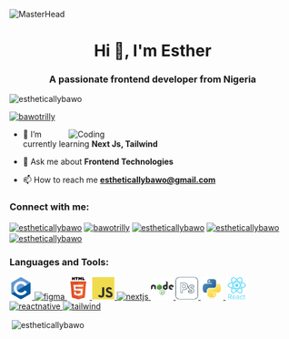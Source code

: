 ![MasterHead](https://media.licdn.com/dms/image/D4D16AQEJOPKrfJlXww/profile-displaybackgroundimage-shrink_350_1400/0/1721868765838?e=1727308800&v=beta&t=nE8PpigS_MwtVQfwIwTxLuYe0tqXOo9289iLp8g9cNQ)
<h1 align="center">Hi 👋, I'm Esther</h1>
<h3 align="center">A passionate frontend developer from Nigeria</h3>

<p align="left"> <img src="https://komarev.com/ghpvc/?username=estheticallybawo&label=Profile%20views&color=0e75b6&style=flat" alt="estheticallybawo" /> </p>

<p align="left"> <a href="https://twitter.com/bawotrilly" target="blank"><img src="https://img.shields.io/twitter/follow/bawotrilly?logo=twitter&style=for-the-badge" alt="bawotrilly" /></a> </p>

<img align="right" alt="Coding" width="400" src="https://media.tenor.com/IF2JdxzmyN4AAAAi/coding-girl.gif">

- 🌱 I’m currently learning **Next Js, Tailwind**

- 💬 Ask me about **Frontend Technologies**

- 📫 How to reach me **estheticallybawo@gmail.com**

<h3 align="left">Connect with me:</h3>
<p align="left">
<a href="https://codepen.io/estheticallybawo" target="blank"><img align="center" src="https://raw.githubusercontent.com/rahuldkjain/github-profile-readme-generator/master/src/images/icons/Social/codepen.svg" alt="estheticallybawo" height="30" width="40" /></a>
<a href="https://twitter.com/bawotrilly" target="blank"><img align="center" src="https://raw.githubusercontent.com/rahuldkjain/github-profile-readme-generator/master/src/images/icons/Social/twitter.svg" alt="bawotrilly" height="30" width="40" /></a>
<a href="https://linkedin.com/in/estheticallybawo" target="blank"><img align="center" src="https://raw.githubusercontent.com/rahuldkjain/github-profile-readme-generator/master/src/images/icons/Social/linked-in-alt.svg" alt="estheticallybawo" height="30" width="40" /></a>
<a href="https://fb.com/estheticallybawo" target="blank"><img align="center" src="https://raw.githubusercontent.com/rahuldkjain/github-profile-readme-generator/master/src/images/icons/Social/facebook.svg" alt="estheticallybawo" height="30" width="40" /></a>
<a href="https://instagram.com/estheticallybawo" target="blank"><img align="center" src="https://raw.githubusercontent.com/rahuldkjain/github-profile-readme-generator/master/src/images/icons/Social/instagram.svg" alt="estheticallybawo" height="30" width="40" /></a>
</p>

<h3 align="left">Languages and Tools:</h3>
<p align="left"> <a href="https://www.cprogramming.com/" target="_blank" rel="noreferrer"> <img src="https://raw.githubusercontent.com/devicons/devicon/master/icons/c/c-original.svg" alt="c" width="40" height="40"/> </a> <a href="https://www.figma.com/" target="_blank" rel="noreferrer"> <img src="https://www.vectorlogo.zone/logos/figma/figma-icon.svg" alt="figma" width="40" height="40"/> </a> <a href="https://www.w3.org/html/" target="_blank" rel="noreferrer"> <img src="https://raw.githubusercontent.com/devicons/devicon/master/icons/html5/html5-original-wordmark.svg" alt="html5" width="40" height="40"/> </a> <a href="https://developer.mozilla.org/en-US/docs/Web/JavaScript" target="_blank" rel="noreferrer"> <img src="https://raw.githubusercontent.com/devicons/devicon/master/icons/javascript/javascript-original.svg" alt="javascript" width="40" height="40"/> </a> <a href="https://nextjs.org/" target="_blank" rel="noreferrer"> <img src="https://cdn.worldvectorlogo.com/logos/nextjs-2.svg" alt="nextjs" width="40" height="40"/> </a> <a href="https://nodejs.org" target="_blank" rel="noreferrer"> <img src="https://raw.githubusercontent.com/devicons/devicon/master/icons/nodejs/nodejs-original-wordmark.svg" alt="nodejs" width="40" height="40"/> </a> <a href="https://www.photoshop.com/en" target="_blank" rel="noreferrer"> <img src="https://raw.githubusercontent.com/devicons/devicon/master/icons/photoshop/photoshop-line.svg" alt="photoshop" width="40" height="40"/> </a> <a href="https://www.python.org" target="_blank" rel="noreferrer"> <img src="https://raw.githubusercontent.com/devicons/devicon/master/icons/python/python-original.svg" alt="python" width="40" height="40"/> </a> <a href="https://reactjs.org/" target="_blank" rel="noreferrer"> <img src="https://raw.githubusercontent.com/devicons/devicon/master/icons/react/react-original-wordmark.svg" alt="react" width="40" height="40"/> </a> <a href="https://reactnative.dev/" target="_blank" rel="noreferrer"> <img src="https://reactnative.dev/img/header_logo.svg" alt="reactnative" width="40" height="40"/> </a> <a href="https://tailwindcss.com/" target="_blank" rel="noreferrer"> <img src="https://www.vectorlogo.zone/logos/tailwindcss/tailwindcss-icon.svg" alt="tailwind" width="40" height="40"/> </a> </p>

<p>&nbsp;<img align="center" src="https://github-readme-stats.vercel.app/api?username=estheticallybawo&show_icons=true&locale=en" alt="estheticallybawo" /></p>
